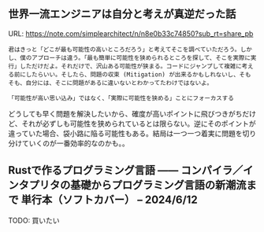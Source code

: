 ## 世界一流エンジニアは自分と考えが真逆だった話

URL: https://note.com/simplearchitect/n/n8e0b33c74850?sub_rt=share_pb

```
君はきっと「どこが最も可能性の高いところだろう」と考えてそこを調べていただろう。しかし、僕のアプローチは違う。「最も簡単に可能性を狭められるところを探して、そこを実際に実行」しただけだよ。それだけで、沢山ある可能性が狭まる。コードにジャンプして複雑に考える前にしたらいい。そしたら、問題の収束 (Mitigation) が出来るかもしれないし、そもそも、自分には、そこに問題があるに違いないとわかってたわけではないよ。
```

```
「可能性が高い思い込み」ではなく、「実際に可能性を狭める」ことにフォーカスする
```

どうしても早く問題を解決したいから、確度が高いポイントに飛びつきがちだけど、それが必ずしも可能性を狭められているとは限らない。逆にそのポイントが違っていた場合、袋小路に陥る可能性もある。結局は一つ一つ着実に問題を切り分けていくのが一番効率的なのかも。。

## Rustで作るプログラミング言語 —— コンパイラ／インタプリタの基礎からプログラミング言語の新潮流まで 単行本（ソフトカバー） – 2024/6/12

TODO: 買いたい